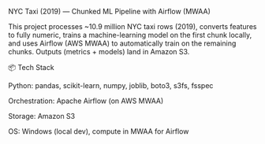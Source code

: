 NYC Taxi (2019) — Chunked ML Pipeline with Airflow (MWAA)

This project processes ~10.9 million NYC taxi rows (2019), converts features to fully numeric, trains a machine-learning model on the first chunk locally, and uses Airflow (AWS MWAA) to automatically train on the remaining chunks. Outputs (metrics + models) land in Amazon S3.

📦 Tech Stack

Python: pandas, scikit-learn, numpy, joblib, boto3, s3fs, fsspec

Orchestration: Apache Airflow (on AWS MWAA)

Storage: Amazon S3

OS: Windows (local dev), compute in MWAA for Airflow
